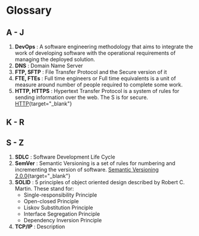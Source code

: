# Glossary

## A - J
1. **DevOps** : A software engineering methodology that aims to integrate the work of developing software with the operational requirements of managing the deployed solution.
1. **DNS** : Domain Name Server
1. **FTP, SFTP** : File Transfer Protocol and the Secure version of it
1. **FTE, FTEs** : Full time engineers or Full time equivalents is a unit of measure around number of people required to complete some work.
1. **HTTP, HTTPS** : Hypertext Transfer Protocol is a system of rules for sending information over the web. The S is for secure. [HTTP](https://www.techtarget.com/whatis/definition/HTTP-Hypertext-Transfer-Protocol){target="_blank"}

## K - R
## S - Z

1. **SDLC** : Software Development Life Cycle
1. **SemVer** : Semantic Versioning is a set of rules for numbering and incrementing the version of software. [Semantic Versioning 2.0.0](https://semver.org/){target="_blank"}
1. **SOLID** : 5 principles of object oriented design described by Robert C. Martin. These stand for:
    - Single-responsibility Principle
    - Open-closed Principle
    - Liskov Substitution Principle
    - Interface Segregation Principle 
    - Dependency Inversion Principle
1. **TCP/IP** : Description